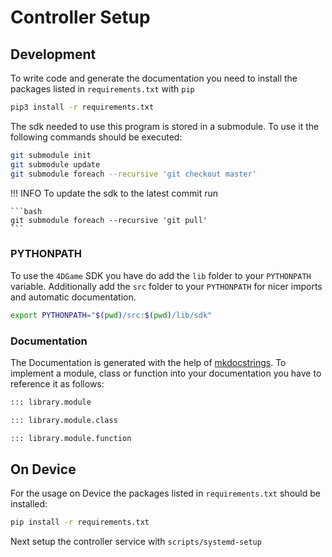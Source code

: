 # Controller Setup

## Development

To write code and generate the documentation you need to install the packages listed in `requirements.txt` with `pip`

```bash
pip3 install -r requirements.txt
```

The sdk needed to use this program is stored in a submodule. To use it the following commands should be executed:

```bash
git submodule init
git submodule update
git submodule foreach --recursive 'git checkout master'
```

!!! INFO
    To update the sdk to the latest commit run

    ```bash
    git submodule foreach --recursive 'git pull'
    ```

### PYTHONPATH
To use the `4DGame` SDK you have do add the `lib` folder to your `PYTHONPATH` variable.
Additionally add the `src` folder to your `PYTHONPATH` for nicer imports and automatic documentation.

```bash
export PYTHONPATH="$(pwd)/src:$(pwd)/lib/sdk"
```
### Documentation
The Documentation is generated with the help of [mkdocstrings](https://mkdocstrings.github.io/#). To implement a module, class or function into your documentation you have to reference it as follows:

```md
::: library.module

::: library.module.class

::: library.module.function
```

## On Device

For the usage on Device the packages listed in `requirements.txt` should be installed:

```bash
pip install -r requirements.txt
```

Next setup the controller service with `scripts/systemd-setup`
